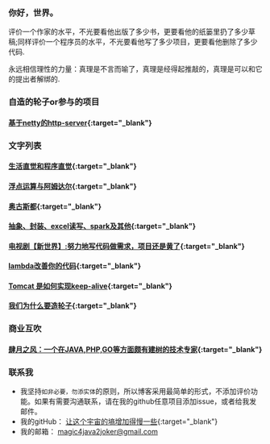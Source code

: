 ### 你好，世界。


评价一个作家的水平，不光要看他出版了多少书，更要看他的纸篓里扔了多少草稿;同样评价一个程序员的水平，不光要看他写了多少项目，更要看他删除了多少代码.

永远相信理性的力量：真理是不言而喻了，真理是经得起推敲的，真理是可以和它的提出者解绑的.





### 自造的轮子or参与的项目

####  [基于netty的http-server](https://github.com/rongjoker/quarantineJ){:target="_blank"}

### 文字列表
####  [生活直觉和程序直觉](blog/2021/intuition.md){:target="_blank"}
####  [浮点运算与阿姆达尔](blog/nine/nine.md){:target="_blank"}
####  [奥古斯都](blog/8of12in2020/8of12in2020.md){:target="_blank"}
####  [抽象、封装、excel读写、spark及其他](blog/3of12in2020/3of12in2020.md){:target="_blank"}
####  [电视剧【新世界】:努力地写代码做需求，项目还是黄了](blog/reviewofnewworld/reviewofnewworld.md){:target="_blank"}
####  [lambda改善你的代码](blog/travelwithlambda/travelwithlambda.md){:target="_blank"}
####  [Tomcat 是如何实现keep-alive](blog/tomcat2keepalive/tomcat2keepalive.md){:target="_blank"} 
####  [我们为什么要造轮子](blog/whywemakecycle/whywemakecycle.md){:target="_blank"} 








### 商业互吹
####  [肆月之风：一个在JAVA,PHP,GO等方面颇有建树的技术专家](https://acme.top/){:target="_blank"} 

### 联系我
- 我坚持`如非必要，勿添实体`的原则，所以博客采用最简单的形式，不添加评价功能。如果有需要沟通联系，请在我的github任意项目添加issue，或者给我发邮件。
- 我的gitHub： [让这个宇宙的墒增加得慢一些](https://github.com/rongjoker){:target="_blank"}
- 我的邮箱： <magic4java2joker@gmail.com>